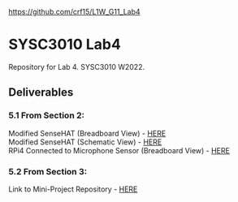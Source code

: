 https://github.com/crf15/L1W_G11_Lab4
<h1>SYSC3010 Lab4</h1>
<p>
Repository for Lab 4. SYSC3010 W2022.
</p>

<h2>Deliverables</h2>
<h3>5.1 From Section 2:</h3> 
Modified SenseHAT (Breadboard View) - <a href="./sensehat_bb_use_gpio4.png">HERE</a> <br>
Modified SenseHAT (Schematic View) - <a href="./sensehat_use_gpio4.png">HERE</a> <br>
RPi4 Connected to Microphone Sensor (Breadboard View) - <a href="./rpi4_connect_sensor_use_gpio3.png">HERE</a> <br>

<h3>5.2 From Section 3:</h3>
Link to Mini-Project Repository - <a href="https://github.com/crf15/L1W_G11_Lab4">HERE</a>
